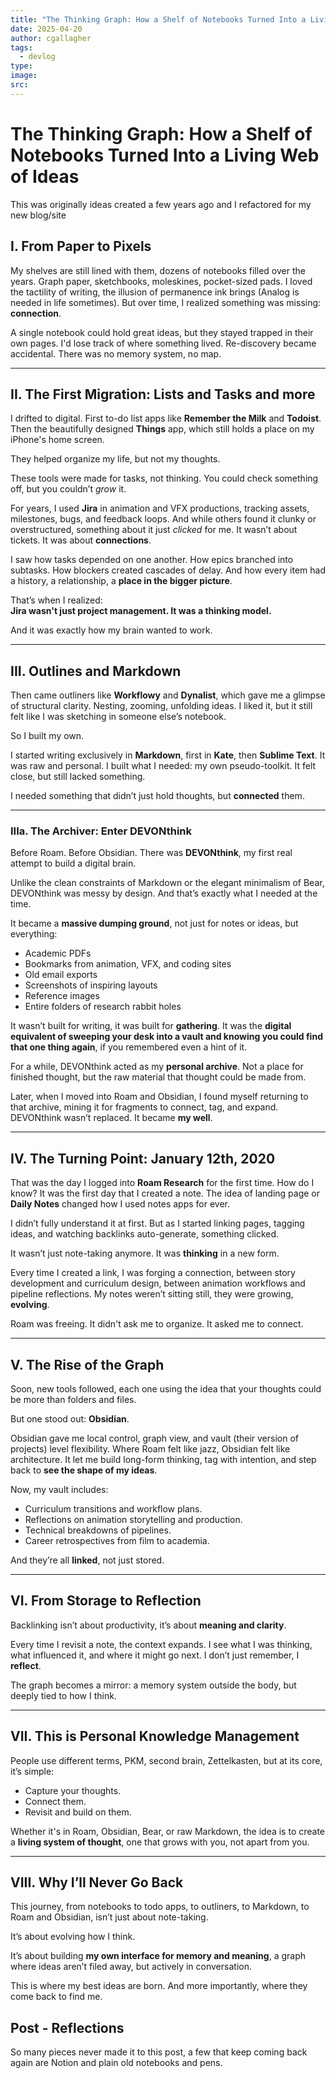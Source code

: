 ```yaml
---
title: "The Thinking Graph: How a Shelf of Notebooks Turned Into a Living Web of Ideas"
date: 2025-04-20
author: cgallagher
tags:
  - devlog
type: 
image: 
src:
---
```

# The Thinking Graph: How a Shelf of Notebooks Turned Into a Living Web of Ideas

This was originally ideas created a few years ago and I refactored for my new blog/site

## I. From Paper to Pixels

My shelves are still lined with them, dozens of notebooks filled over the years. Graph paper, sketchbooks, moleskines, pocket-sized pads. I loved the tactility of writing, the illusion of permanence ink brings (Analog is needed in life sometimes). But over time, I realized something was missing: **connection**.

A single notebook could hold great ideas, but they stayed trapped in their own pages. I'd lose track of where something lived. Re-discovery became accidental. There was no memory system, no map.

---

## II. The First Migration: Lists and Tasks and more

I drifted to digital. First to-do list apps like **Remember the Milk** and **Todoist**. Then the beautifully designed **Things** app, which still holds a place on my iPhone's home screen.

They helped organize my life, but not my thoughts.

These tools were made for tasks, not thinking. You could check something off, but you couldn’t *grow* it. 

For years, I used **Jira** in animation and VFX productions, tracking assets, milestones, bugs, and feedback loops. And while others found it clunky or overstructured, something about it just _clicked_ for me. It wasn’t about tickets. It was about **connections**.  

I saw how tasks depended on one another. How epics branched into subtasks. How blockers created cascades of delay. And how every item had a history, a relationship, a **place in the bigger picture**.

That’s when I realized:  
**Jira wasn't just project management. It was a thinking model.**

And it was exactly how my brain wanted to work.

---

## III. Outlines and Markdown

Then came outliners like **Workflowy** and **Dynalist**, which gave me a glimpse of structural clarity. Nesting, zooming, unfolding ideas. I liked it, but it still felt like I was sketching in someone else’s notebook.

So I built my own.

I started writing exclusively in **Markdown**, first in **Kate**, then **Sublime Text**. It was raw and personal. I built what I needed: my own pseudo-toolkit. It felt close, but still lacked something.

I needed something that didn’t just hold thoughts, but **connected** them.

---
### IIIa. The Archiver: Enter DEVONthink

Before Roam. Before Obsidian. There was **DEVONthink**, my first real attempt to build a digital brain.

Unlike the clean constraints of Markdown or the elegant minimalism of Bear, DEVONthink was messy by design. And that’s exactly what I needed at the time.

It became a **massive dumping ground**, not just for notes or ideas, but everything:
- Academic PDFs  
- Bookmarks from animation, VFX, and coding sites  
- Old email exports  
- Screenshots of inspiring layouts  
- Reference images  
- Entire folders of research rabbit holes  

It wasn’t built for writing, it was built for **gathering**. It was the **digital equivalent of sweeping your desk into a vault and knowing you could find that one thing again**, if you remembered even a hint of it.

For a while, DEVONthink acted as my **personal archive**. Not a place for finished thought, but the raw material that thought could be made from.

Later, when I moved into Roam and Obsidian, I found myself returning to that archive, mining it for fragments to connect, tag, and expand. DEVONthink wasn’t replaced. It became **my well**.

---

## IV. The Turning Point: January 12th, 2020

That was the day I logged into **Roam Research** for the first time. How do I know? It was the first day that I created a note. The idea of landing page or **Daily Notes** changed how I used notes apps for ever.

I didn’t fully understand it at first. But as I started linking pages, tagging ideas, and watching backlinks auto-generate, something clicked.

It wasn’t just note-taking anymore. It was **thinking** in a new form.

Every time I created a link, I was forging a connection, between story development and curriculum design, between animation workflows and pipeline reflections. My notes weren’t sitting still, they were growing, **evolving**.

Roam was freeing. It didn't ask me to organize. It asked me to connect.

---

## V. The Rise of the Graph

Soon, new tools followed, each one using the idea that your thoughts could be more than folders and files.

But one stood out: **Obsidian**.

Obsidian gave me local control, graph view, and vault (their version of projects) level flexibility. Where Roam felt like jazz, Obsidian felt like architecture. It let me build long-form thinking, tag with intention, and step back to **see the shape of my ideas**.

Now, my vault includes:
- Curriculum transitions and workflow plans.
- Reflections on animation storytelling and production.
- Technical breakdowns of pipelines.
- Career retrospectives from film to academia.

And they’re all **linked**, not just stored.

---

## VI. From Storage to Reflection

Backlinking isn’t about productivity, it’s about **meaning and clarity**.

Every time I revisit a note, the context expands. I see what I was thinking, what influenced it, and where it might go next. I don’t just remember, I **reflect**.

The graph becomes a mirror: a memory system outside the body, but deeply tied to how I think.

---

## VII. This is Personal Knowledge Management

People use different terms, PKM, second brain, Zettelkasten, but at its core, it’s simple:

- Capture your thoughts.  
- Connect them.  
- Revisit and build on them.

Whether it's in Roam, Obsidian, Bear, or raw Markdown, the idea is to create a **living system of thought**, one that grows with you, not apart from you.

---

## VIII. Why I’ll Never Go Back

This journey, from notebooks to todo apps, to outliners, to Markdown, to Roam and Obsidian, isn’t just about note-taking.

It’s about evolving how I think.

It’s about building **my own interface for memory and meaning**, a graph where ideas aren’t filed away, but actively in conversation.

This is where my best ideas are born. And more importantly, where they come back to find me.

## Post - Reflections

So many pieces never made it to this post, a few that keep coming back again are Notion and plain old notebooks and pens.

